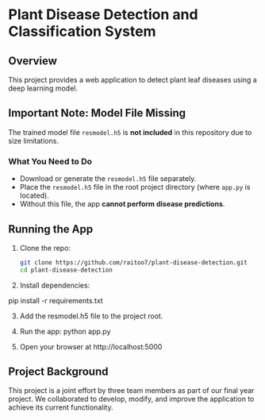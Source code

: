 # Plant Disease Detection and Classification System

## Overview
This project provides a web application to detect plant leaf diseases using a deep learning model.

## Important Note: Model File Missing
The trained model file `resmodel.h5` is **not included** in this repository due to size limitations.

### What You Need to Do
- Download or generate the `resmodel.h5` file separately.
- Place the `resmodel.h5` file in the root project directory (where `app.py` is located).
- Without this file, the app **cannot perform disease predictions**.



## Running the App

1. Clone the repo:

   ```bash
   git clone https://github.com/raitoo7/plant-disease-detection.git
   cd plant-disease-detection
2. Install dependencies:

pip install -r requirements.txt

3. Add the resmodel.h5 file to the project root.

4. Run the app:
python app.py

5. Open your browser at http://localhost:5000
   
## Project Background

This project is a joint effort by three team members as part of our final year project. We collaborated to develop, modify, and improve the application to achieve its current functionality.




